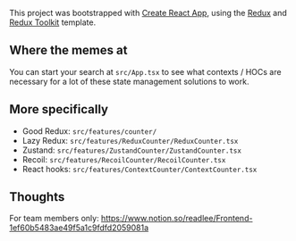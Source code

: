 This project was bootstrapped with [Create React App](https://github.com/facebook/create-react-app), using the [Redux](https://redux.js.org/) and [Redux Toolkit](https://redux-toolkit.js.org/) template.

## Where the memes at
You can start your search at `src/App.tsx` to see what contexts / HOCs are necessary for a lot of these state management solutions to work.

## More specifically
- Good Redux: `src/features/counter/`
- Lazy Redux: `src/features/ReduxCounter/ReduxCounter.tsx`
- Zustand: `src/features/ZustandCounter/ZustandCounter.tsx`
- Recoil: `src/features/RecoilCounter/RecoilCounter.tsx`
- React hooks: `src/features/ContextCounter/ContextCounter.tsx`

## Thoughts
For team members only:
https://www.notion.so/readlee/Frontend-1ef60b5483ae49f5a1c9fdfd2059081a
